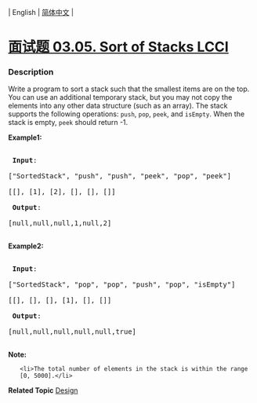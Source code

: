 | English | [简体中文](README.md) |

# [面试题 03.05. Sort of Stacks LCCI](https://leetcode-cn.com/problems/sort-of-stacks-lcci)
 ### Description
<p>Write a program to sort a stack such that the smallest items are on the top. You can use an additional temporary stack, but you may not copy the elements into any other data structure (such as an array). The stack supports the following operations: <code>push</code>, <code>pop</code>, <code>peek</code>, and <code>isEmpty</code>. When the stack is empty, <code>peek</code> should return -1.</p>

<p><strong>Example1:</strong></p>

<pre>
<strong> Input</strong>: 
[&quot;SortedStack&quot;, &quot;push&quot;, &quot;push&quot;, &quot;peek&quot;, &quot;pop&quot;, &quot;peek&quot;]
[[], [1], [2], [], [], []]
<strong> Output</strong>: 
[null,null,null,1,null,2]
</pre>

<p><strong>Example2:</strong></p>

<pre>
<strong> Input</strong>:  
[&quot;SortedStack&quot;, &quot;pop&quot;, &quot;pop&quot;, &quot;push&quot;, &quot;pop&quot;, &quot;isEmpty&quot;]
[[], [], [], [1], [], []]
<strong> Output</strong>: 
[null,null,null,null,null,true]
</pre>

<p><strong>Note:</strong></p>

<ol>
	<li>The total number of elements in the stack is within the range [0, 5000].</li>
</ol>

**Related Topic**  [Design](https://leetcode-cn.com/tag/design) 
